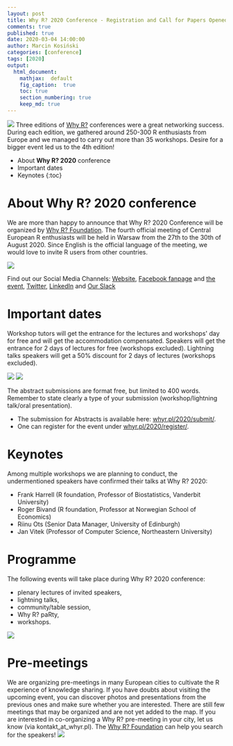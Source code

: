 ```yaml
---
layout: post
title: Why R? 2020 Conference - Registration and Call for Papers Opened
comments: true
published: true
date: 2020-03-04 14:00:00
author: Marcin Kosiński
categories: [conference]
tags: [2020]
output:
  html_document:
    mathjax:  default
    fig_caption:  true
    toc: true
    section_numbering: true
    keep_md: true
---
```


<img src="/foundation/images/fulls/whyr2020/cover2020.jpg" class="fit image"> Three editions of [Why R?](http://whyr.pl/) conferences were a great networking success. During each edition, we gathered around 250-300 R enthusiasts from Europe and we managed to carry out more than 35 workshops. Desire for a bigger event led us to the 4th edition!

* About **Why R? 2020** conference
* Important dates
* Keynotes
{:toc}

# About **Why R? 2020** conference

We are more than happy to announce that Why R? 2020 Conference will be organized by [Why R? Foundation](http://whyr.pl/foundation/tags/#info). The fourth official meeting of Central European R enthusiasts will be held in Warsaw from the 27th to the 30th of August 2020. Since English is the official language of the meeting, we would love to invite R users from other countries. 

<img src="/foundation/images/fulls/whyr2020/onepager.jpg" class="fit image">

Find out our Social Media Channels: [Website](http://whyr.pl/2020/), [Facebook fanpage](https://www.facebook.com/whyRconf/) and [the event](https://www.facebook.com/events/338207787063345/), [Twitter](https://twitter.com/whyRconf), [LinkedIn](https://www.linkedin.com/company/why-r/) and [Our Slack](https://join.slack.com/t/whyr/shared_invite/enQtNzcwMjExODk0NzM3LTRkMjhkYzliYzc5MGJhMzRlMzc1YzM0ZWJmNjM4MGNmMmM0MzYzZWJjYjhkZWM4ODA3MGY4MTUwNmJhMGNjNmY)

# Important dates

Workshop tutors will get the entrance for the lectures and workshops' day for free and will get the accommodation compensated. Speakers will get the entrance for 2 days of lectures for free (workshops excluded). Lightning talks speakers will get a 50% discount for 2 days of lectures (workshops excluded).

<img src="/foundation/images/fulls/whyr2020/timeline.jpg" class="fit image">
<img src="/foundation/images/fulls/whyr2020/timeline_event.jpg" class="fit image">

The abstract submissions are format free, but limited to 400 words. Remember to state clearly a type of your submission (workshop/lightning talk/oral presentation). 

- The submission for Abstracts is available here: [whyr.pl/2020/submit/](http://2020.whyr.pl/submit/). 
- One can register for the event under [whyr.pl/2020/register/](http://2020.whyr.pl/register/).

# Keynotes

Among multiple workshops we are planning to conduct, the undermentioned speakers have confirmed their talks at Why R? 2020: 
- Frank Harrell (R foundation, Professor of Biostatistics, Vanderbit University)
- Roger Bivand (R foundation, Professor at Norwegian School of Economics)
- Riinu Ots (Senior Data Manager, University of Edinburgh)
- Jan Vitek (Professor of Computer Science, Northeastern University)

# Programme

The following events will take place during Why R? 2020 conference: 
- plenary lectures of invited speakers, 
- lightning talks, 
- community/table session, 
- Why R? paRty, 
- workshops.

<img src="/foundation/images/fulls/whyr2020/comparison.jpg" class="fit image">


# Pre-meetings

We are organizing pre-meetings in many European cities to cultivate the R experience of knowledge sharing. If you have doubts about visiting the upcoming event, you can discover photos and presentations from the previous ones and make sure whether you are interested. There are still few meetings that may be organized and are not yet added to the map. If you are interested in co-organizing a Why R? pre-meeting in your city, let us know (via kontakt_at_whyr.pl). The [Why R? Foundation](http://whyr.pl/foundation/#blog) can help you search for the speakers!
<img src="https://2020.whyr.pl/img/meetings.jpg" class="fit image">

